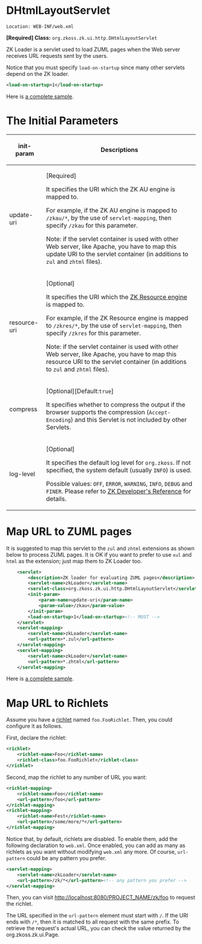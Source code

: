 # DHtmlLayoutServlet

`Location: WEB-INF/web.xml`

**\[Required\] Class:**
`org.zkoss.zk.ui.http.DHtmlLayoutServlet`

ZK Loader is a servlet used to load ZUML pages when the Web server
receives URL requests sent by the users.

Notice that you must specify `load-on-startup` since many other servlets
depend on the ZK loader.

```xml
<load-on-startup>1</load-on-startup>
```

Here is [a complete
sample]({{site.baseUrl}}/zk_config_ref/web.xml/Sample_of_web.xml).

# The Initial Parameters

<table>
<thead>
<tr class="header">
<th><center>
<p>init-param</p>
</center></th>
<th><center>
<p>Descriptions</p>
</center></th>
</tr>
</thead>
<tbody>
<tr class="odd">
<td><p>update-uri</p></td>
<td><p>[Required]</p>
<p>It specifies the URI which the ZK AU engine is mapped to.</p>
<p>For example, if the ZK AU engine is mapped to <code>/zkau/*</code>,
by the use of <code>servlet-mapping</code>, then specify
<code>/zkau</code> for this parameter.</p>
<p>Note: if the servlet container is used with other Web server, like
Apache, you have to map this update URI to the servlet container (in
additions to <code>zul</code> and <code>zhtml</code> files).</p></td>
</tr>
<tr class="even">
<td><p>resource-uri</p></td>
<td><p>[Optional]</p>
<p>It specifies the URI which the <a
href="{{site.baseUrl}}/zk_config_ref/web.xml/ZK_Resource_Engine"
title="wikilink"> ZK Resource engine</a> is mapped to.</p>
<p>For example, if the ZK Resource engine is mapped to
<code>/zkres/*</code>, by the use of <code>servlet-mapping</code>, then
specify <code>/zkres</code> for this parameter.</p>
<p>Note: if the servlet container is used with other Web server, like
Apache, you have to map this resource URI to the servlet container (in
additions to <code>zul</code> and <code>zhtml</code> files).</p></td>
</tr>
<tr class="odd">
<td><p>compress</p></td>
<td><p>[Optional][Default:<code>true</code>]</p>
<p>It specifies whether to compress the output if the browser supports
the compression (<code>Accept-Encoding</code>) and this Servlet is not
included by other Servlets.</p></td>
</tr>
<tr class="even">
<td><p>log-level</p></td>
<td><p>[Optional]</p>
<p>It specifies the default log level for <code>org.zkoss</code>. If not
specified, the system default (usually <code>INFO</code>) is used.</p>
<p>Possible values: <code>OFF</code>, <code>ERROR</code>,
<code>WARNING</code>, <code>INFO</code>, <code>DEBUG</code> and
<code>FINER</code>. Please refer to <a
href="ZK_Developer&#39;s_Reference/Supporting_Utilities/Logger"
title="wikilink">ZK Developer's Reference</a> for details.</p></td>
</tr>
</tbody>
</table>

# Map URL to ZUML pages

It is suggested to map this servlet to the `zul` and `zhtml` extensions
as shown below to process ZUML pages. It is OK if you want to prefer to
use `xul` and `html` as the extension; just map them to ZK Loader too.

```xml
    <servlet>
        <description>ZK loader for evaluating ZUML pages</description>
        <servlet-name>zkLoader</servlet-name>
        <servlet-class>org.zkoss.zk.ui.http.DHtmlLayoutServlet</servlet-class>
        <init-param>
            <param-name>update-uri</param-name>
            <param-value>/zkau</param-value>
        </init-param>
        <load-on-startup>1</load-on-startup><!-- MUST -->
    </servlet>
    <servlet-mapping>
        <servlet-name>zkLoader</servlet-name>
        <url-pattern>*.zul</url-pattern>
    </servlet-mapping>
    <servlet-mapping>
        <servlet-name>zkLoader</servlet-name>
        <url-pattern>*.zhtml</url-pattern>
    </servlet-mapping>
```

Here is [a complete
sample]({{site.baseUrl}}/zk_config_ref/web.xml/Sample_of_web.xml).

# Map URL to Richlets

Assume you have a
[richlet]({{site.baseurl}}/zk_dev_ref/ui_composing/richlet)
named `foo.FooRichlet`. Then, you could configure it as follows.

First, declare the richlet:

```xml
<richlet>
    <richlet-name>Foo</richlet-name>
    <richlet-class>foo.FooRichlet</richlet-class>
</richlet>
```

Second, map the richlet to any number of URL you want:

```xml
<richlet-mapping>
    <richlet-name>Foo</richlet-name>
    <url-pattern>/foo</url-pattern>
</richlet-mapping>
<richlet-mapping>
    <richlet-name>Fest</richlet-name>
    <url-pattern>/some/more/*</url-pattern>
</richlet-mapping>
```

Notice that, by default, richlets are disabled. To enable them, add the
following declaration to `web.xml`. Once enabled, you can add as many as
richlets as you want without modifying `web.xml` any more. Of course,
`url-pattern` could be any pattern you prefer.

```xml
<servlet-mapping>
    <servlet-name>zkLoader</servlet-name>
    <url-pattern>/zk/*</url-pattern><!-- any pattern you prefer -->
</servlet-mapping>
```

Then, you can visit
[<http://localhost:8080/PROJECT_NAME/zk/foo>](http://localhost:8080/PROJECT_NAME/zk/test)
to request the richlet.

The URL specified in the `url-pattern` element must start with `/`. If
the URI ends with `/*`, then it is matched to all request with the same
prefix. To retrieve the request's actual URL, you can check the value
returned by the
<javadoc method="getRequestPath" type="interface">org.zkoss.zk.ui.Page</javadoc>.


